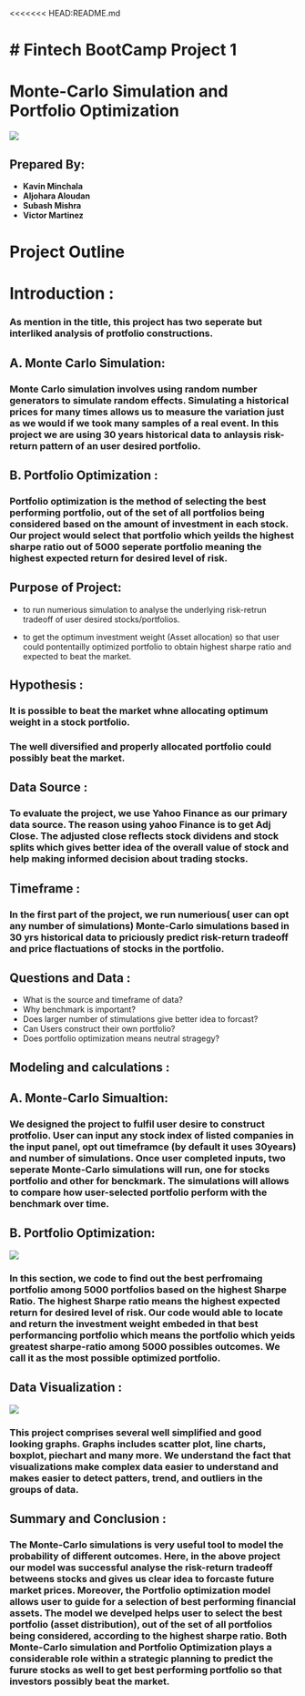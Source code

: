 <<<<<<< HEAD:README.md
# # Fintech BootCamp Project 1
 #   **Monte-Carlo Simulation and Portfolio Optimization**

![](https://github.com/blueprint99/Fintech_Bcamp_Project1/blob/MishraSubash-patch-1/images/Overview%20Images.png.png)

## Prepared By: 
  * **Kavin Minchala**
  * **Aljohara Aloudan** 
  * **Subash Mishra** 
  * **Victor Martinez**
  
  # Project Outline 
# Introduction : 
### As mention in the title, this project has two seperate but interliked analysis of protfolio constructions. 
## A. Monte Carlo Simulation: 
### Monte Carlo simulation involves using random number generators to simulate random effects. Simulating a historical prices for many times allows us to measure the variation just as we would if we took many samples of a real event. In this project we are using 30 years historical data to anlaysis risk-return pattern of an user desired portfolio. 

## B. Portfolio Optimization : 
### Portfolio optimization is the method of selecting the best performing portfolio, out of the set of all portfolios being considered based on the amount of investment in each stock. Our project would select that portfolio which yeilds the highest sharpe ratio out of 5000 seperate portfolio meaning the highest expected return for desired level of risk. 

## Purpose of Project: 
 * to run numerious simulation to analyse the underlying risk-retrun tradeoff of user desired stocks/portfolios. 
 
 * to get the optimum investment weight (Asset allocation) so that user could  pontentailly optimized portfolio to obtain highest sharpe ratio and expected to beat the market. 

## Hypothesis : 
### It is possible to beat the market whne allocating optimum weight in a stock portfolio. 

### The well diversified and properly allocated portfolio could possibly beat the market. 

## Data Source : 
### To evaluate the project, we use Yahoo Finance as our primary data source. The reason using yahoo Finance is to get Adj Close. The adjusted close reflects stock dividens and stock splits which gives better idea of the overall value of stock and help making informed decision about trading stocks. 

## Timeframe :
### In the first part of the project, we run numerious( user can opt any number of simulations) Monte-Carlo simulations based in 30 yrs historical data to priciously predict risk-return tradeoff and price flactuations of stocks in the portfolio.

## Questions and Data : 
* What is the source and timeframe of data?
* Why benchmark is important? 
* Does larger number of stimulations give better idea to forcast?
* Can Users construct their own portfolio?
* Does portfolio optimization means neutral stragegy?

## Modeling and calculations : 
##  A. Monte-Carlo Simualtion: 
### We designed the project to fulfil user desire to construct protfolio. User can input any stock index of listed companies in the input panel, opt out timeframce (by default it uses 30years) and number of simulations. Once user completed inputs, two seperate Monte-Carlo simulations will run, one for stocks portfolio and other for benckmark. The simulations will allows to compare how user-selected portfolio perform with the benchmark over time. 

## B. Portfolio Optimization: 
![](https://raw.githubusercontent.com/blueprint99/Fintech_Bcamp_Project1/MishraSubash-patch-1/images/portfolio.png)

### In this section, we code to find out the best perfromaing portfolio among 5000 portfolios based on the highest Sharpe Ratio. The highest Sharpe ratio means the highest expected return for desired level of risk. Our code would able to locate and return the investment weight embeded in that best performancing portfolio which means the portfolio which yeids greatest sharpe-ratio among 5000 possibles outcomes. We call it as the most possible optimized portfolio. 

## Data Visualization : 
![](https://raw.githubusercontent.com/blueprint99/Fintech_Bcamp_Project1/MishraSubash-patch-1/images/weight%20allocation.png)
### This project comprises several well simplified and good looking graphs. Graphs includes scatter plot, line charts, boxplot, piechart and many more. We understand the fact that visualizations make complex data easier to understand and makes easier to detect patters, trend, and outliers in the groups of data. 

## Summary and Conclusion : 
### The Monte-Carlo simulations is very useful tool to model the probability of different outcomes. Here, in the above project our model was successful analyse the risk-return tradeoff betweens stocks and gives us clear idea to forcaste future market prices. Moreover, the Portfolio optimization model allows user to guide for a selection of best performing financial assets. The model we develped helps user to select the best portfolio (asset distribution), out of the set of all portfolios being considered, according to the highest sharpe ratio. Both Monte-Carlo simulation and Portfolio Optimization plays a considerable role within a strategic planning to predict the furure stocks as well to get best performing portfolio so that investors possibly beat the market. 

  
